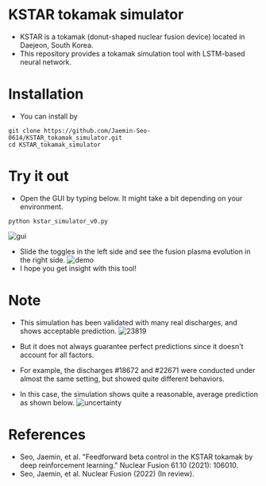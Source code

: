 # KSTAR tokamak simulator
- KSTAR is a tokamak (donut-shaped nuclear fusion device) located in Daejeon, South Korea.
- This repository provides a tokamak simulation tool with LSTM-based neural network.

# Installation
- You can install by
```
git clone https://github.com/Jaemin-Seo-0614/KSTAR_tokamak_simulator.git
cd KSTAR_tokamak_simulator
```

# Try it out
- Open the GUI by typing below. It might take a bit depending on your environment.
```
python kstar_simulator_v0.py
```
![gui](https://user-images.githubusercontent.com/46472432/165520027-c4f79698-a816-49a3-8e75-fd44985ad95c.png)
- Slide the toggles in the left side and see the fusion plasma evolution in the right side.
![demo](https://user-images.githubusercontent.com/46472432/165654530-c8230a8c-e9a7-4574-bae3-bab646bb61dc.gif)
- I hope you get insight with this tool!

# Note
- This simulation has been validated with many real discharges, and shows acceptable prediction.
![23819](https://user-images.githubusercontent.com/46472432/165522817-bc56771f-600b-4c7c-a9c3-4da0256bfe3e.png)

- But it does not always guarantee perfect predictions since it doesn't account for all factors.
- For example, the discharges #18672 and #22671 were conducted under almost the same setting, but showed quite different behaviors.
- In this case, the simulation shows quite a reasonable, average prediction as shown below.
![uncertainty](https://user-images.githubusercontent.com/46472432/165521918-bd6969bf-31e0-4bf8-8848-f6ee6afeefaa.png)

# References
- Seo, Jaemin, et al. "Feedforward beta control in the KSTAR tokamak by deep reinforcement learning." Nuclear Fusion 61.10 (2021): 106010.
- Seo, Jaemin, et al. Nuclear Fusion (2022) (In review).
